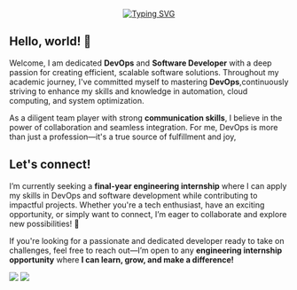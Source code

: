 <p align="center">
<a href="https://github.com/kadermiyanyedi"><img src="https://readme-typing-svg.demolab.com?font=Fira+Code&size=24&pause=2000&color=4A71D9&center=true&vCenter=true&width=435&lines=Hi+there%F0%9F%91%8B!+I+am+Marwene;Nice+to+meet+you!" alt="Typing SVG" /></a>
</p>

## Hello, world! 👋
Welcome, I am dedicated **DevOps** and **Software Developer** with a deep passion for creating efficient, scalable software solutions. Throughout my academic journey, I've committed myself to mastering **DevOps**,continuously striving to enhance my skills and knowledge in automation, cloud computing, and system optimization.

As a diligent team player with strong **communication skills**, I believe in the power of collaboration and seamless integration. For me, DevOps is more than just a profession—it's a true source of fulfillment and joy, 


## Let's connect! 
I’m currently seeking a **final-year engineering internship** where I can apply my skills in DevOps and software development while contributing to impactful projects. Whether you're a tech enthusiast, have an exciting opportunity, or simply want to connect, I’m eager to collaborate and explore new possibilities! 🥳

If you're looking for a passionate and dedicated developer ready to take on challenges, feel free to reach out—I’m open to any **engineering internship opportunity** where **I can learn, grow, and make a difference!**


<a target="_blank" href="mailto:marwenerzig4@gmail.com"><img src="https://img.shields.io/badge/-Gmail-D14836?style=for-the-badge&logo=Gmail&logoColor=white"></img></a>
<a target="_blank" href="https://www.linkedin.com/in/marwene-rzig-5ab28b195/"><img src="https://img.shields.io/badge/-LinkedIn-0077B5?style=for-the-badge&logo=Linkedin&logoColor=white"></img></a>


